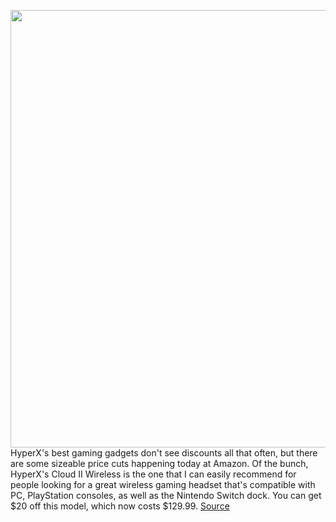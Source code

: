 <img src='https://cdn.vox-cdn.com/thumbor/Q5bSQzK9FyxI7uUE_sSaKc0oQcc=/0x0:2040x1360/1200x800/filters:focal(857x517:1183x843)/cdn.vox-cdn.com/uploads/chorus_image/image/70588769/cfaulkner_201016_4245_0001.0.0.jpg' width='700px' /><br/>
HyperX's best gaming gadgets don't see discounts all that often, but there are some sizeable price cuts happening today at Amazon. Of the bunch, HyperX's Cloud II Wireless is the one that I can easily recommend for people looking for a great wireless gaming headset that's compatible with PC, PlayStation consoles, as well as the Nintendo Switch dock. You can get $20 off this model, which now costs $129.99.
<a href='https://www.theverge.com/good-deals/2022/3/7/22965287/hyperx-cloud-ii-headset-bose-headphones-700-vudu-mario-switch-deal-sale'> Source <a/>